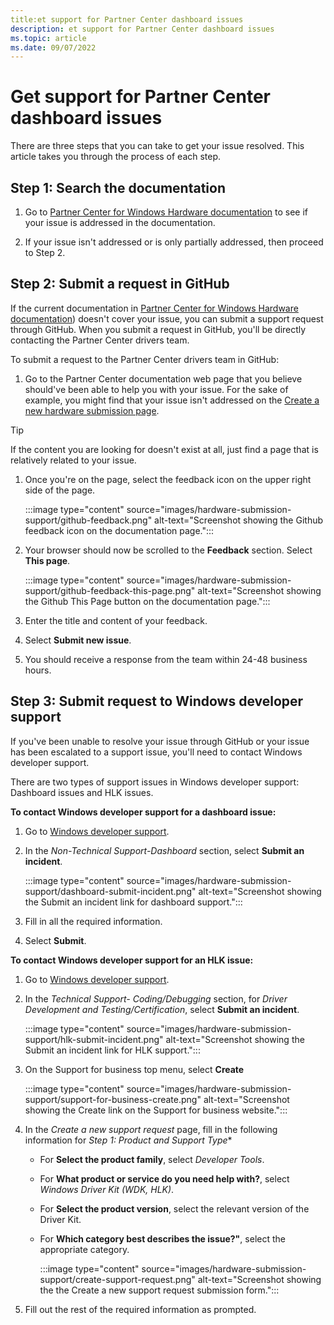 ```yaml
---
title:et support for Partner Center dashboard issues
description: et support for Partner Center dashboard issues
ms.topic: article
ms.date: 09/07/2022
---
```


# Get support for Partner Center dashboard issues

There are three steps that you can take to get your issue resolved. This article takes you through the process of each step.

## Step 1: Search the documentation

1. Go to [Partner Center for Windows Hardware documentation](index.yml) to see if your issue is addressed in the documentation.

1. If your issue isn't addressed or is only partially addressed, then proceed to Step 2.

## Step 2: Submit a request in GitHub

If the current documentation in [Partner Center for Windows Hardware documentation](index.yml)) doesn't cover your issue, you can submit a support request through GitHub.  When you submit a request in GitHub, you'll be directly contacting the Partner Center drivers team.

To submit a request to the Partner Center drivers team in GitHub:

1. Go to the Partner Center documentation web page that you believe should've been able to help you with your issue. For the sake of example, you might find that your issue isn't addressed on the [Create a new hardware submission page](hardware-submission-create.md).

>[!TIP]
>If the content you are looking for doesn't exist at all, just find a page that is relatively related to your issue.

1. Once you're on the page, select the feedback icon on the upper right side of the page.

    :::image type="content" source="images/hardware-submission-support/github-feedback.png" alt-text="Screenshot showing the Github feedback icon on the documentation page.":::

1. Your browser should now be scrolled to the **Feedback** section. Select **This page**.

    :::image type="content" source="images/hardware-submission-support/github-feedback-this-page.png" alt-text="Screenshot showing the Github This Page button on the documentation page.":::

1. Enter the title and content of your feedback.

1. Select **Submit new issue**.

1. You should receive a response from the team within 24-48 business hours.

## Step 3: Submit request to Windows developer support

If you've been unable to resolve your issue through GitHub or your issue has been escalated to a support issue, you'll need to contact Windows developer support.

There are two types of support issues in Windows developer support: Dashboard issues and HLK issues. 

**To contact Windows developer support for a dashboard issue:**

1. Go to [Windows developer support](https://developer.microsoft.com/windows/support/?tabs=Contact-us).

1. In the *Non-Technical Support-Dashboard* section, select **Submit an incident**.

    :::image type="content" source="images/hardware-submission-support/dashboard-submit-incident.png" alt-text="Screenshot showing the Submit an incident link for dashboard support.":::

1. Fill in all the required information.

1. Select **Submit**.

**To contact Windows developer support for an HLK issue:**

1. Go to [Windows developer support](https://developer.microsoft.com/windows/support/?tabs=Contact-us).

1. In the *Technical Support- Coding/Debugging* section, for *Driver Development and Testing/Certification*, select **Submit an incident**.

    :::image type="content" source="images/hardware-submission-support/hlk-submit-incident.png" alt-text="Screenshot showing the Submit an incident link for HLK support.":::

1. On the Support for business top menu, select **Create**

    :::image type="content" source="images/hardware-submission-support/support-for-business-create.png" alt-text="Screenshot showing the Create link on the Support for business website.":::

1. In the *Create a new support request* page, fill in the following information for *Step 1: Product and Support Type**

    - For **Select the product family**, select *Developer Tools*.
    - For **What product or service do you need help with?**, select *Windows Driver Kit (WDK, HLK)*.
    - For **Select the product version**, select the relevant version of the Driver Kit.
    - For **Which category best describes the issue?"**, select the appropriate category.

        :::image type="content" source="images/hardware-submission-support/create-support-request.png" alt-text="Screenshot showing the the Create a new support request submission form.":::

1. Fill out the rest of the required information as prompted.
